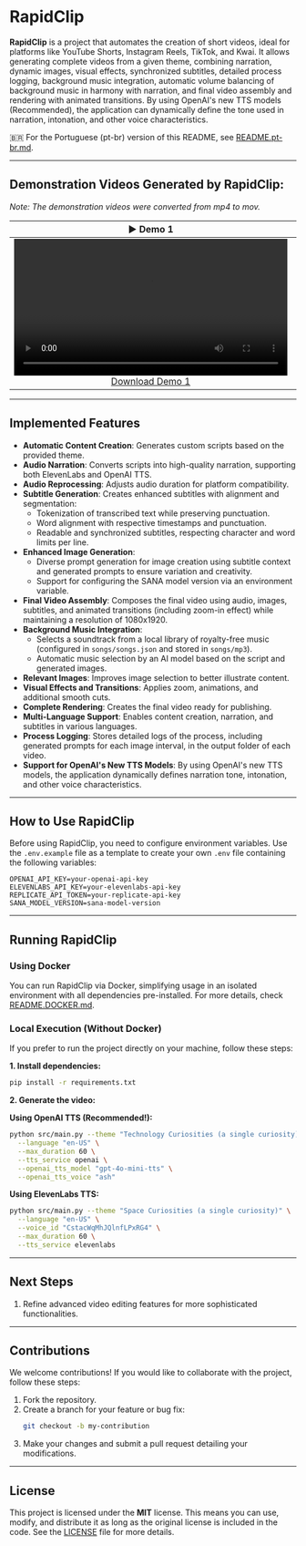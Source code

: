 # **RapidClip**

**RapidClip** is a project that automates the creation of short videos, ideal for platforms like YouTube Shorts, Instagram Reels, TikTok, and Kwai. It allows generating complete videos from a given theme, combining narration, dynamic images, visual effects, synchronized subtitles, detailed process logging, background music integration, automatic volume balancing of background music in harmony with narration, and final video assembly and rendering with animated transitions. By using OpenAI's new TTS models (Recommended), the application can dynamically define the tone used in narration, intonation, and other voice characteristics.

🇧🇷 For the Portuguese (pt-br) version of this README, see [README.pt-br.md](README.pt-br.md).

---

## **Demonstration Videos Generated by RapidClip:**
_Note: The demonstration videos were converted from mp4 to mov._

<table>
  <thead>
    <tr>
      <th align="center"><g-emoji alias="arrow_forward">▶️</g-emoji> Demo 1</th>
      <th align="center"><g-emoji alias="arrow_forward">▶️</g-emoji> Demo 2</th>
    </tr>
  </thead>
  <tbody>
    <tr>
      <td align="center">
        <video controls width="480">
          <source src="https://raw.githubusercontent.com/itallonardi/rapidclip-generator/main/demos/en/animal_life.mov" type="video/quicktime">
          Your browser does not support the video element. Download it.
        </video>
        <br>
        <a href="https://raw.githubusercontent.com/itallonardi/rapidclip-generator/main/demos/en/animal_life.mov" download>Download Demo 1</a>
      </td>
      <td align="center">
        <video controls width="480">
          <source src="https://raw.githubusercontent.com/itallonardi/rapidclip-generator/main/demos/en/history.mov" type="video/quicktime">
          Your browser does not support the video element. Download it.
        </video>
        <br>
        <a href="https://raw.githubusercontent.com/itallonardi/rapidclip-generator/main/demos/en/history.mov" download>Download Demo 2</a>
      </td>
    </tr>
  </tbody>
</table>

---

## **Implemented Features**

- **Automatic Content Creation**: Generates custom scripts based on the provided theme.
- **Audio Narration**: Converts scripts into high-quality narration, supporting both ElevenLabs and OpenAI TTS.
- **Audio Reprocessing**: Adjusts audio duration for platform compatibility.
- **Subtitle Generation**: Creates enhanced subtitles with alignment and segmentation:
  - Tokenization of transcribed text while preserving punctuation.
  - Word alignment with respective timestamps and punctuation.
  - Readable and synchronized subtitles, respecting character and word limits per line.
- **Enhanced Image Generation**:
  - Diverse prompt generation for image creation using subtitle context and generated prompts to ensure variation and creativity.
  - Support for configuring the SANA model version via an environment variable.
- **Final Video Assembly**: Composes the final video using audio, images, subtitles, and animated transitions (including zoom-in effect) while maintaining a resolution of 1080x1920.
- **Background Music Integration**:
  - Selects a soundtrack from a local library of royalty-free music (configured in `songs/songs.json` and stored in `songs/mp3`).
  - Automatic music selection by an AI model based on the script and generated images.
- **Relevant Images**: Improves image selection to better illustrate content.
- **Visual Effects and Transitions**: Applies zoom, animations, and additional smooth cuts.
- **Complete Rendering**: Creates the final video ready for publishing.
- **Multi-Language Support**: Enables content creation, narration, and subtitles in various languages.
- **Process Logging**: Stores detailed logs of the process, including generated prompts for each image interval, in the output folder of each video.
- **Support for OpenAI's New TTS Models**: By using OpenAI's new TTS models, the application dynamically defines narration tone, intonation, and other voice characteristics.

---

## **How to Use RapidClip**

Before using RapidClip, you need to configure environment variables. Use the `.env.example` file as a template to create your own `.env` file containing the following variables:

```plaintext
OPENAI_API_KEY=your-openai-api-key
ELEVENLABS_API_KEY=your-elevenlabs-api-key
REPLICATE_API_TOKEN=your-replicate-api-key
SANA_MODEL_VERSION=sana-model-version
```

---

## **Running RapidClip**

### **Using Docker**

You can run RapidClip via Docker, simplifying usage in an isolated environment with all dependencies pre-installed. For more details, check [README.DOCKER.md](README.DOCKER.md).

### **Local Execution (Without Docker)**

If you prefer to run the project directly on your machine, follow these steps:

**1. Install dependencies:**

```bash
pip install -r requirements.txt
```

**2. Generate the video:**

**Using OpenAI TTS (Recommended!):**
```bash
python src/main.py --theme "Technology Curiosities (a single curiosity)" \
  --language "en-US" \
  --max_duration 60 \
  --tts_service openai \
  --openai_tts_model "gpt-4o-mini-tts" \
  --openai_tts_voice "ash"
```

**Using ElevenLabs TTS:**
```bash
python src/main.py --theme "Space Curiosities (a single curiosity)" \
  --language "en-US" \
  --voice_id "CstacWqMhJQlnfLPxRG4" \
  --max_duration 60 \
  --tts_service elevenlabs
```

---

## **Next Steps**

1. Refine advanced video editing features for more sophisticated functionalities.

---

## **Contributions**

We welcome contributions! If you would like to collaborate with the project, follow these steps:

1. Fork the repository.
2. Create a branch for your feature or bug fix:
   ```bash
   git checkout -b my-contribution
   ```
3. Make your changes and submit a pull request detailing your modifications.

---

## **License**

This project is licensed under the **MIT** license. This means you can use, modify, and distribute it as long as the original license is included in the code. See the [LICENSE](LICENSE) file for more details.
